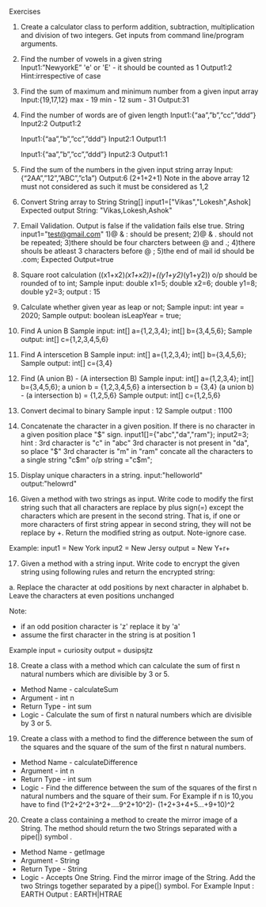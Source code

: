 Exercises
1. Create a calculator class to perform addition, subtraction, multiplication and division of two integers. Get inputs from command line/program arguments.
2. Find the number of vowels in a given string             
   Input1:”NewyorkE”
   'e' or 'E' - it should be counted as 1
   Output1:2
   Hint:irrespective of case
3. Find the sum of maximum and minimum number from a given input array
   Input:{19,17,12}
   max - 19
   min - 12
   sum - 31
   Output:31
4. Find the number of words are of given length
   Input1:{“aa”,”b”,”cc”,”ddd”}
   Input2:2
   Output1:2
   
   Input1:{“aa”,”b”,”cc”,”ddd”}
   Input2:1
   Output1:1
   
   Input1:{“aa”,”b”,”cc”,”ddd”}
   Input2:3
   Output1:1
5. Find the sum of the numbers in the given input string array
   Input:{“2AA”,”12”,”ABC”,”c1a”)
   Output:6 (2+1+2+1)
   Note in the above array 12 must not considered as such it must be considered as 1,2

6. Convert String array to String
   String[] input1=["Vikas","Lokesh",Ashok]
   Expected output String: "Vikas,Lokesh,Ashok"

7. Email Validation. Output is false if the validation fails else true.
   String input1="test@gmail.com"
                1)@ & : should be present;
                2)@ & . should not be repeated;
                3)there should be four charcters between @ and .;
                4)there shouls be atleast 3 characters before @ ;
                5)the end of mail id should be .com;
   Expected Output=true

8. Square root calculation
   ((x1+x2)*(x1+x2))+((y1+y2)*(y1+y2))
   o/p should be rounded of to int;
   Sample input:
   double x1=5;
   double x2=6;
   double y1=8;
   double y2=3;
   output : 15
9. Calculate whether given year as leap or not;
   Sample input: int year = 2020;
   Sample output: boolean isLeapYear = true;

10. Find A union B
	Sample input: int[] a={1,2,3,4};
				  int[] b={3,4,5,6};
	Sample output: int[] c={1,2,3,4,5,6}

11. Find A interscetion B
	Sample input: int[] a={1,2,3,4};
				  int[] b={3,4,5,6};
	Sample output: int[] c={3,4}

12. Find (A union B) - (A intersection B)
	Sample input: int[] a={1,2,3,4};
				  int[] b={3,4,5,6};
				  a union b = {1,2,3,4,5,6}
				  a intersection b = {3,4}
				  (a union b) - (a intersection b) = {1,2,5,6}
	Sample output: int[] c={1,2,5,6}

13. Convert decimal to binary
	Sample input : 12 
	Sample output : 1100
	
14. Concatenate the character in a given position. 
	If there is no character in a given position place "$" sign.
	input1[]={"abc","da","ram"};
    input2=3; 
	hint : 
	3rd character is "c" in "abc"
	3rd character is not present in "da", so place "$"
	3rd character is "m" in "ram" 
	concate all the characters to a single string "c$m"
    o/p string ="c$m";

15. Display unique characters in a string.
	input:"helloworld"
	output:"helowrd"

16. Given a method with two strings as input. Write code to modify the first string such that all characters are replace by plus sign(=) except the characters which are present in the second string. That is, if one or more characters of first string appear in second string, they will not be replace by +. Return the modified string as output. Note-ignore case.

Example:
input1 = New York
input2 = New Jersy
output = New Y+r+

17. Given a method with a string input. Write code to encrypt the given string using following rules and return the encrypted string:

a. Replace the character at odd positions by next character in alphabet
b. Leave the characters at even positions unchanged

Note:
* if an odd position character is 'z' replace it by 'a'
* assume the first character in the string is at position 1

Example
input = curiosity
output = dusipsjtz

18. Create a class with a method which can calculate the sum of first n natural numbers which are divisible by 3 or 5.
* Method Name - calculateSum
* Argument - int n
* Return Type - int sum
* Logic - Calculate the sum of first n natural numbers which are divisible by 3 or 5.

19. Create a class with a method to find the difference between the sum of the squares and the square of the sum of the first n natural numbers.
* Method Name - calculateDifference
* Argument - int n
* Return Type - int sum
* Logic - Find the difference between the sum of the squares of the first n natural numbers and the square of their sum.
For Example if n is 10,you have to find
(1^2+2^2+3^2+….9^2+10^2)-
(1+2+3+4+5…+9+10)^2

20. Create a class containing a method to create the mirror image of a String. The method should return the two Strings separated with a pipe(|) symbol .
* Method Name - getImage
* Argument - String
* Return Type - String
* Logic - Accepts One String. Find the mirror image of the String. Add the two Strings together separated by a pipe(|) symbol.
For Example
Input : EARTH
Output : EARTH|HTRAE



